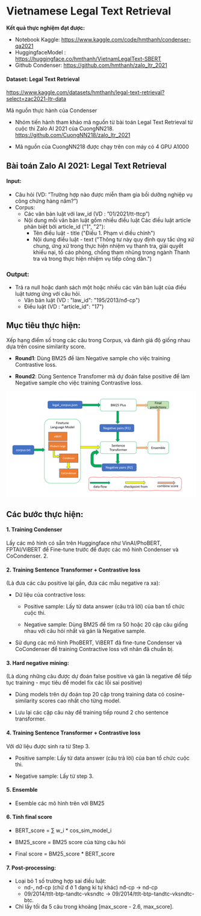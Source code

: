 # Vietnamese Legal Text Retrieval

**Kết quả thực nghiệm đạt được:** 

- Notebook Kaggle: https://www.kaggle.com/code/hmthanh/condenser-qa2021 
- HuggingfaceModel : https://huggingface.co/hmthanh/VietnamLegalText-SBERT 
- Github Condenser: https://github.com/hmthanh/zalo_ltr_2021 

#### Dataset: Legal Text Retrieval

https://www.kaggle.com/datasets/hmthanh/legal-text-retrieval?select=zac2021-ltr-data 

Mã nguồn thực hành của Condenser 

* Nhóm tiến hành tham khảo mã nguồn từ bài toán Legal Text Retrieval từ cuộc thi Zalo AI 2021 của CuongNN218. https://github.com/CuongNN218/zalo_ltr_2021 

* Mã nguồn của CuongNN218 được chạy trên con máy có 4 GPU A1000



## Bài toán Zalo AI 2021: Legal Text Retrieval 

#### Input: 

- Câu hỏi (VD: ”Trường hợp nào được miễn tham gia bồi dưỡng nghiệp vụ công chứng hàng năm?”) 
- Corpus: 
  - Các văn bản luật với law_id (VD : ”01/2021/tt-ttcp”) 
  - Nội dung mỗi văn bản luật gồm nhiều điều luật 
    Các điều luật article phân biệt bởi article_id ("1", "2"): 
    - Tên điều luật - title ("Điều 1. Phạm vi điều chỉnh") 
    - Nội dung điều luật - text ("Thông tư này quy định quy tắc ứng xử chung, ứng xử trong thực hiện nhiệm vụ thanh tra, giải quyết khiếu nại, tố cáo phòng, chống tham nhũng trong ngành Thanh tra và trong thực hiện nhiệm vụ tiếp công dân.") 

### Output: 

* Trả ra null hoặc danh sách một hoặc nhiều các văn bản luật của điều luật tương ứng với câu hỏi. 
  * Văn bản luật (VD : "law_id": "195/2013/nđ-cp") 
  * Điều luật (VD : "article_id": "17") 

 

## Mục tiêu thực hiện: 

Xếp hạng điểm số trong các câu trong Corpus, và đánh giá độ giống nhau dựa trên cosine similarity score. 

* **Round1**: Dùng BM25 để làm Negative sample cho việc training Contrastive loss. 

* **Round2**: Dùng Sentence Transfomer mà dự đoán false positive để làm Negative sample cho việc training Contrastive loss. 

<p align="center">
    <img src="figs/pipeline.png">
</p> 

## Các bước thực hiện: 

#### 1. Training Condenser 

Lấy các mô hình có sẵn trên Huggingface như VinAI/PhoBERT, FPTAI/ViBERT để Fine-tune trước để được các mô hình Condenser và CoCondenser. 2.

#### 2. Training Sentence Transformer + Contrastive loss 

(Là đưa các câu positive lại gần, đưa các mẫu negative ra xa): 

* Dữ liệu của contractive loss: 

  - Positive sample: 
    Lấy từ data answer (câu trả lời) của ban tổ chức cuộc thi. 

  - Negative sample: 
    Dùng BM25 để tìm ra 50 hoặc 20 cặp câu giống nhau với câu hỏi nhất và gán là Negative sample. 


* Sử dụng các mô hình  PhoBERT, ViBERT đã fine-tune Condenser và CoCondenser để training Contractive loss với nhãn đã chuẩn bị. 

#### 3. Hard negative mining:  

(Là dùng những câu được dự đoán false positive và gán là negative để tiếp tục training - mục tiêu để model fix các lỗi sai positive) 

* Dùng models trên dự đoán top 20 cặp trong training data có cosine-similarity scores cao nhất cho từng model.  

* Lưu lại các cặp câu này để training tiếp round 2 cho sentence transformer. 

#### 4. Training Sentence Transformer + Contrastive loss 

Với dữ liệu được sinh ra từ Step 3. 

* Positive sample: Lấy từ data answer (câu trả lời) của ban tổ chức cuộc thi. 

* Negative sample: Lấy từ step 3. 

#### 5. Ensemble 

* Esemble các mô hình trên với BM25 

#### 6. Tính final score 

- BERT_score = ∑ w_i * cos_sim_model_i 

- BM25_score = BM25 score của từng câu hỏi 

- Final score = BM25_score * BERT_score 

#### 7. Post-processing: 

* Loại bỏ 1 số trường hợp sai điều luật: 
  * nd-, nđ-cp (chữ đ ở 1 dạng kí tự khác)  nđ-cp -> nd-cp 
  * 09/2014/ttlt-btp-tandtc-vksndtc -> 09/2014/ttlt-btp-tandtc-vksndtc-btc. 
* Chỉ lấy tối đa 5 câu trong khoảng [max_score - 2.6, max_score]. 

